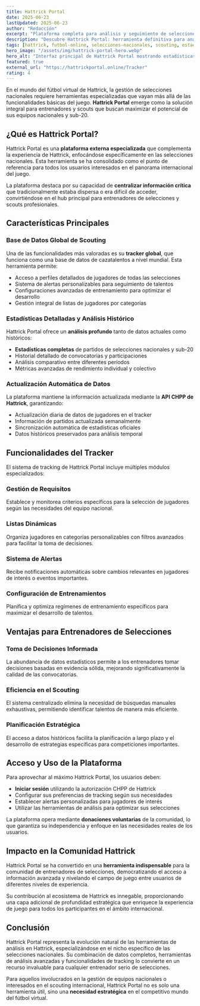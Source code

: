 ```yaml
---
title: Hattrick Portal
date: 2025-06-23
lastUpdated: 2025-06-23
author: "Redacción"
excerpt: "Plataforma completa para análisis y seguimiento de selecciones nacionales en Hattrick con base de datos global de scouting."
description: "Descubre Hattrick Portal: herramienta definitiva para análisis de selecciones nacionales y sub-20, con tracker global y estadísticas detalladas."
tags: [hattrick, futbol-online, selecciones-nacionales, scouting, estadisticas]
hero_image: "/assets/img/hattrick-portal-hero.webp"
hero_alt: "Interfaz principal de Hattrick Portal mostrando estadísticas de selecciones nacionales."
featured: true
external_url: "https://hattrickportal.online/Tracker"
rating: 4
---
```


En el mundo del fútbol virtual de Hattrick, la gestión de selecciones nacionales requiere herramientas especializadas que vayan más allá de las funcionalidades básicas del juego. **Hattrick Portal** emerge como la solución integral para entrenadores y scouts que buscan maximizar el potencial de sus equipos nacionales y sub-20.

## ¿Qué es Hattrick Portal?

Hattrick Portal es una **plataforma externa especializada** que complementa la experiencia de Hattrick, enfocándose específicamente en las selecciones nacionales. Esta herramienta se ha consolidado como el punto de referencia para todos los usuarios interesados en el panorama internacional del juego.

La plataforma destaca por su capacidad de **centralizar información crítica** que tradicionalmente estaba dispersa o era difícil de acceder, convirtiéndose en el hub principal para entrenadores de selecciones y scouts profesionales.

## Características Principales

### Base de Datos Global de Scouting

Una de las funcionalidades más valoradas es su **tracker global**, que funciona como una base de datos de cazatalentos a nivel mundial. Esta herramienta permite:

- Acceso a perfiles detallados de jugadores de todas las selecciones
- Sistema de alertas personalizables para seguimiento de talentos
- Configuraciones avanzadas de entrenamiento para optimizar el desarrollo
- Gestión integral de listas de jugadores por categorías

### Estadísticas Detalladas y Análisis Histórico

Hattrick Portal ofrece un **análisis profundo** tanto de datos actuales como históricos:

- **Estadísticas completas** de partidos de selecciones nacionales y sub-20
- Historial detallado de convocatorias y participaciones
- Análisis comparativo entre diferentes períodos
- Métricas avanzadas de rendimiento individual y colectivo

### Actualización Automática de Datos

La plataforma mantiene la información actualizada mediante la **API CHPP de Hattrick**, garantizando:

- Actualización diaria de datos de jugadores en el tracker
- Información de partidos actualizada semanalmente
- Sincronización automática de estadísticas oficiales
- Datos históricos preservados para análisis temporal

## Funcionalidades del Tracker

El sistema de tracking de Hattrick Portal incluye múltiples módulos especializados:

### Gestión de Requisitos

Establece y monitorea criterios específicos para la selección de jugadores según las necesidades del equipo nacional.

### Listas Dinámicas

Organiza jugadores en categorías personalizables con filtros avanzados para facilitar la toma de decisiones.

### Sistema de Alertas

Recibe notificaciones automáticas sobre cambios relevantes en jugadores de interés o eventos importantes.

### Configuración de Entrenamientos

Planifica y optimiza regímenes de entrenamiento específicos para maximizar el desarrollo de talentos.

## Ventajas para Entrenadores de Selecciones

### Toma de Decisiones Informada

La abundancia de datos estadísticos permite a los entrenadores tomar decisiones basadas en evidencia sólida, mejorando significativamente la calidad de las convocatorias.

### Eficiencia en el Scouting

El sistema centralizado elimina la necesidad de búsquedas manuales exhaustivas, permitiendo identificar talentos de manera más eficiente.

### Planificación Estratégica

El acceso a datos históricos facilita la planificación a largo plazo y el desarrollo de estrategias específicas para competiciones importantes.

## Acceso y Uso de la Plataforma

Para aprovechar al máximo Hattrick Portal, los usuarios deben:

- **Iniciar sesión** utilizando la autorización CHPP de Hattrick
- Configurar sus preferencias de tracking según sus necesidades
- Establecer alertas personalizadas para jugadores de interés
- Utilizar las herramientas de análisis para optimizar sus selecciones

La plataforma opera mediante **donaciones voluntarias** de la comunidad, lo que garantiza su independencia y enfoque en las necesidades reales de los usuarios.

## Impacto en la Comunidad Hattrick

Hattrick Portal se ha convertido en una **herramienta indispensable** para la comunidad de entrenadores de selecciones, democratizando el acceso a información avanzada y nivelando el campo de juego entre usuarios de diferentes niveles de experiencia.

Su contribución al ecosistema de Hattrick es innegable, proporcionando una capa adicional de profundidad estratégica que enriquece la experiencia de juego para todos los participantes en el ámbito internacional.

## Conclusión

Hattrick Portal representa la evolución natural de las herramientas de análisis en Hattrick, especializándose en el nicho específico de las selecciones nacionales. Su combinación de datos completos, herramientas de análisis avanzadas y funcionalidades de tracking lo convierte en un recurso invaluable para cualquier entrenador serio de selecciones.

Para aquellos involucrados en la gestión de equipos nacionales o interesados en el scouting internacional, Hattrick Portal no es solo una herramienta útil, sino una **necesidad estratégica** en el competitivo mundo del fútbol virtual.
